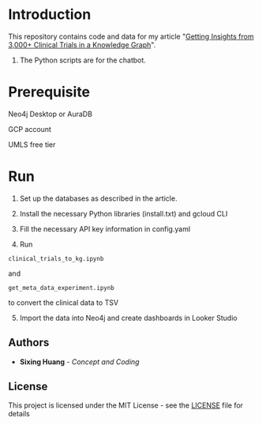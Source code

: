 

# Introduction
  

This repository contains code and data for my article "[Getting Insights from 3,000+ Clinical Trials in a Knowledge Graph](https://medium.com/@dgg32/getting-insights-from-3-000-clinical-trials-in-a-knowledge-graph-df17e55fa860)". 

1. The Python scripts are for the chatbot.

  

# Prerequisite

Neo4j Desktop or AuraDB

GCP account

UMLS free tier
  

# Run
1. Set up the databases as described in the article. 
  
2. Install the necessary Python libraries (install.txt) and gcloud CLI

3. Fill the necessary API key information in config.yaml

4. Run 
```
clinical_trials_to_kg.ipynb
```

and 

```
get_meta_data_experiment.ipynb
```

to convert the clinical data to TSV

5. Import the data into Neo4j and create dashboards in Looker Studio


## Authors

  

*  **Sixing Huang** - *Concept and Coding*

  

## License

  

This project is licensed under the MIT License - see the [LICENSE](LICENSE) file for details
